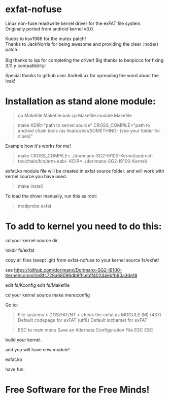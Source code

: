 exfat-nofuse
============

Linux non-fuse read/write kernel driver for the exFAT file system.<br />
Originally ported from android kernel v3.0.


Kudos to ksv1986 for the mutex patch!<br />
Thanks to JackNorris for being awesome and providing the clear_inode() patch.<br />
<br />
Big thanks to lqs for completing the driver!
Big thanks to benpicco for fixing 3.11.y compatibility!


Special thanks to github user AndreiLux for spreading the word about the leak!<br />


Installation as stand alone module:
====================================

> cp Makefile Makefile.bak
> cp Makefile.module Makefile

> make KDIR="path to kernel source" CROSS_COMPILE="path to android chain tools (as linaro)/bin/SOMETHING- (see your folder for clues)" <br />

Example how it's works for me!

> make CROSS_COMPILE=../dorimanx-SG2-I9100-Kernel/android-toolchain/bin/arm-eabi- KDIR=../dorimanx-SG2-I9100-Kernel/ <br />

exfat.ko module file will be created in exfat source folder. and will work with kernel source you have used.

> make install

To load the driver manually, run this as root:
> modprobe exfat

To add to kernel you need to do this:
======================================

cd your kernel source dir

mkdir fs/exfat

copy all files (exept .git) from exfat-nofuse to your kernel source fs/exfat/

see
https://github.com/dorimanx/Dorimanx-SG2-I9100-Kernel/commit/e8fc728a68096db9ffcebff40244ebfb60a3de18

edit fs/Kconfig
edit fs/Makefile

cd your kernel source
make menuconfig

Go to:
> File systems > DOS/FAT/NT > check the exfat as MODULE (M)
> (437) Default codepage for exFAT
> (utf8) Default iocharset for exFAT

> ESC to main menu
> Save an Alternate Configuration File
> ESC ESC

build your kernel.

and you will have new module!

exfat.ko

have fun.

Free Software for the Free Minds!
=====================================
